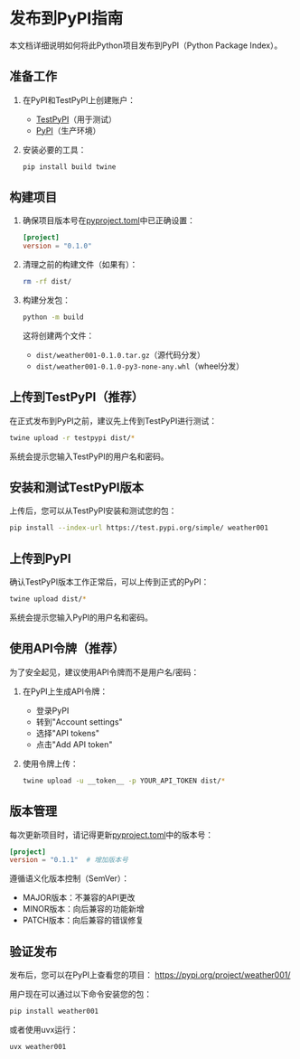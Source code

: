 # 发布到PyPI指南

本文档详细说明如何将此Python项目发布到PyPI（Python Package Index）。

## 准备工作

1. 在PyPI和TestPyPI上创建账户：
   - [TestPyPI](https://test.pypi.org/account/register/)（用于测试）
   - [PyPI](https://pypi.org/account/register/)（生产环境）

2. 安装必要的工具：
   ```bash
   pip install build twine
   ```

## 构建项目

1. 确保项目版本号在[pyproject.toml](file://C:\code\mcp\mcp_study\weather001\pyproject.toml)中已正确设置：
   ```toml
   [project]
   version = "0.1.0"
   ```

2. 清理之前的构建文件（如果有）：
   ```bash
   rm -rf dist/
   ```

3. 构建分发包：
   ```bash
   python -m build
   ```

   这将创建两个文件：
   - `dist/weather001-0.1.0.tar.gz`（源代码分发）
   - `dist/weather001-0.1.0-py3-none-any.whl`（wheel分发）

## 上传到TestPyPI（推荐）

在正式发布到PyPI之前，建议先上传到TestPyPI进行测试：

```bash
twine upload -r testpypi dist/*
```

系统会提示您输入TestPyPI的用户名和密码。

## 安装和测试TestPyPI版本

上传后，您可以从TestPyPI安装和测试您的包：

```bash
pip install --index-url https://test.pypi.org/simple/ weather001
```

## 上传到PyPI

确认TestPyPI版本工作正常后，可以上传到正式的PyPI：

```bash
twine upload dist/*
```

系统会提示您输入PyPI的用户名和密码。

## 使用API令牌（推荐）

为了安全起见，建议使用API令牌而不是用户名/密码：

1. 在PyPI上生成API令牌：
   - 登录PyPI
   - 转到"Account settings"
   - 选择"API tokens"
   - 点击"Add API token"

2. 使用令牌上传：
   ```bash
   twine upload -u __token__ -p YOUR_API_TOKEN dist/*
   ```

## 版本管理

每次更新项目时，请记得更新[pyproject.toml](file://C:\code\mcp\mcp_study\weather001\pyproject.toml)中的版本号：

```toml
[project]
version = "0.1.1"  # 增加版本号
```

遵循语义化版本控制（SemVer）：
- MAJOR版本：不兼容的API更改
- MINOR版本：向后兼容的功能新增
- PATCH版本：向后兼容的错误修复

## 验证发布

发布后，您可以在PyPI上查看您的项目：
https://pypi.org/project/weather001/

用户现在可以通过以下命令安装您的包：
```bash
pip install weather001
```

或者使用uvx运行：
```bash
uvx weather001
```